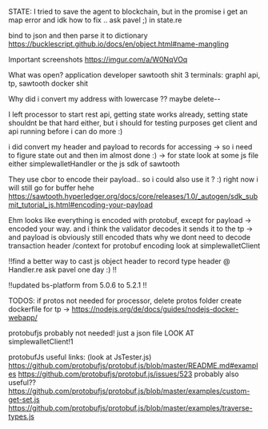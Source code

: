STATE:
I tried to save the agent to blockchain, but in the promise i get an map error and idk how to fix .. ask pavel ;)
in state.re


bind to json and then parse it to dictionary 
https://bucklescript.github.io/docs/en/object.html#name-mangling

Important screenshots 
https://imgur.com/a/W0NqVOq

What was open?
application developer sawtooth shit
3 terminals: graphl api, tp, sawtooth docker shit


Why did i convert my address with lowercase ?? maybe delete--


I left processor to start rest api, getting state works already,
setting state shouldnt be that hard either, but i should for testing purposes get client and api running
before i can do more :)

i did convert my header and payload to records for accessing -> so i need to figure state out and then im almost done :) -> for state look at some js file 
either simplewalletHandler or the js sdk of sawtooth


They use cbor to encode their payload.. so i could also use it ? :)
right now i will still go for buffer hehe
https://sawtooth.hyperledger.org/docs/core/releases/1.0/_autogen/sdk_submit_tutorial_js.html#encoding-your-payload

Ehm looks like everything is encoded with protobuf, except for payload -> encoded your way. and i think the validator decodes it sends it to the tp -> and payload is obviously still encoded thats why we dont need to decode transaction header /context
for protobuf encoding look at simplewalletClient



!!find a better way to cast js object header to record type header @ Handler.re
ask pavel one day :) !!

!!updated bs-platform from 5.0.6 to 5.2.1 !!



TODOS:
if protos not needed for processor, delete protos folder
create dockerfile for tp ->
https://nodejs.org/de/docs/guides/nodejs-docker-webapp/


protobufjs probably not needed! just a json file LOOK AT simplewalletClient!1


protobufJs useful links: (look at JsTester.js)
https://github.com/protobufjs/protobuf.js/blob/master/README.md#examples
https://github.com/protobufjs/protobuf.js/issues/523
probably also useful??
https://github.com/protobufjs/protobuf.js/blob/master/examples/custom-get-set.js
https://github.com/protobufjs/protobuf.js/blob/master/examples/traverse-types.js
